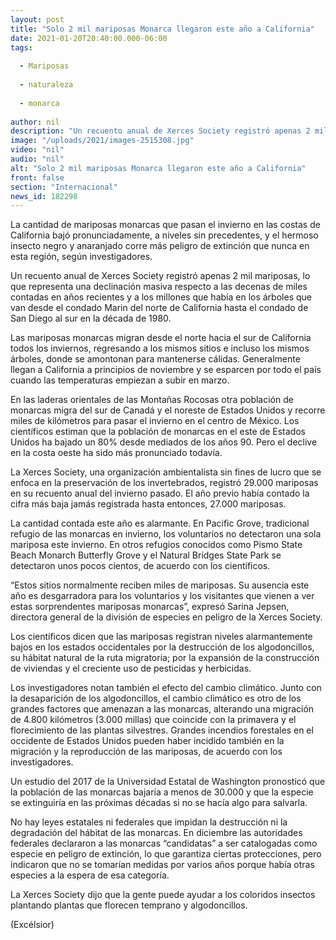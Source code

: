 ```yaml
---
layout: post
title: "Solo 2 mil mariposas Monarca llegaron este año a California"
date: 2021-01-20T20:40:00.000-06:00
tags:
  
  - Mariposas
  
  - naturaleza
  
  - monarca
  
author: nil
description: "Un recuento anual de Xerces Society registró apenas 2 mil mariposas, lo que representa una declinación masiva respecto a las decenas de miles contadas en años recientes"
image: "/uploads/2021/images-2515308.jpg"
video: "nil"
audio: "nil"
alt: "Solo 2 mil mariposas Monarca llegaron este año a California"
front: false
section: "Internacional"
news_id: 182298
---
```


La cantidad de mariposas monarcas que pasan el invierno en las costas de California bajó pronunciadamente, a niveles sin precedentes, y el hermoso insecto negro y anaranjado corre más peligro de extinción que nunca en esta región, según investigadores.

Un recuento anual de Xerces Society registró apenas 2 mil mariposas, lo que representa una declinación masiva respecto a las decenas de miles contadas en años recientes y a los millones que había en los árboles que van desde el condado Marin del norte de California hasta el condado de San Diego al sur en la década de 1980.

Las mariposas monarcas migran desde el norte hacia el sur de California todos los inviernos, regresando a los mismos sitios e incluso los mismos árboles, donde se amontonan para mantenerse cálidas. Generalmente llegan a California a principios de noviembre y se esparcen por todo el país cuando las temperaturas empiezan a subir en marzo.

En las laderas orientales de las Montañas Rocosas otra población de monarcas migra del sur de Canadá y el noreste de Estados Unidos y recorre miles de kilómetros para pasar el invierno en el centro de México. Los científicos estiman que la población de monarcas en el este de Estados Unidos ha bajado un 80% desde mediados de los años 90. Pero el declive en la costa oeste ha sido más pronunciado todavía.

La Xerces Society, una organización ambientalista sin fines de lucro que se enfoca en la preservación de los invertebrados, registró 29.000 mariposas en su recuento anual del invierno pasado. El año previo había contado la cifra más baja jamás registrada hasta entonces, 27.000 mariposas.

La cantidad contada este año es alarmante. En Pacific Grove, tradicional refugio de las monarcas en invierno, los voluntarios no detectaron una sola mariposa este invierno. En otros refugios conocidos como Pismo State Beach Monarch Butterfly Grove y el Natural Bridges State Park se detectaron unos pocos cientos, de acuerdo con los científicos.

“Estos sitios normalmente reciben miles de mariposas. Su ausencia este año es desgarradora para los voluntarios y los visitantes que vienen a ver estas sorprendentes mariposas monarcas”, expresó Sarina Jepsen, directora general de la división de especies en peligro de la Xerces Society.

Los científicos dicen que las mariposas registran niveles alarmantemente bajos en los estados occidentales por la destrucción de los algodoncillos, su hábitat natural de la ruta migratoria; por la expansión de la construcción de viviendas y el creciente uso de pesticidas y herbicidas.

Los investigadores notan también el efecto del cambio climático. Junto con la desaparición de los algodoncillos, el cambio climático es otro de los grandes factores que amenazan a las monarcas, alterando una migración de 4.800 kilómetros (3.000 millas) que coincide con la primavera y el florecimiento de las plantas silvestres. Grandes incendios forestales en el occidente de Estados Unidos pueden haber incidido también en la migración y la reproducción de las mariposas, de acuerdo con los investigadores.

Un estudio del 2017 de la Universidad Estatal de Washington pronosticó que la población de las monarcas bajaría a menos de 30.000 y que la especie se extinguiría en las próximas décadas si no se hacía algo para salvarla.

No hay leyes estatales ni federales que impidan la destrucción ni la degradación del hábitat de las monarcas. En diciembre las autoridades federales declararon a las monarcas “candidatas” a ser catalogadas como especie en peligro de extinción, lo que garantiza ciertas protecciones, pero indicaron que no se tomarían medidas por varios años porque había otras especies a la espera de esa categoría.

La Xerces Society dijo que la gente puede ayudar a los coloridos insectos plantando plantas que florecen temprano y algodoncillos.

(Excélsior)